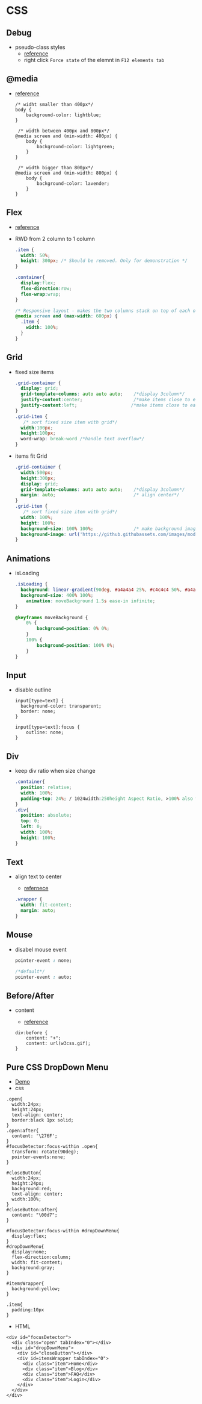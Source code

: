 # CSS

## Debug

- pseudo-class styles
  - [reference](https://stackoverflow.com/questions/6767278/how-can-i-see-the-styles-attached-to-hover-and-other-pseudo-classes-in-firebug)
  - right click `Force state` of the elemnt in `F12 elements tab`

## @media

- [reference](https://www.w3schools.com/cssref/css3_pr_mediaquery.php)

    ```
    /* widht smaller than 400px*/
    body {
        background-color: lightblue;
    }

     /* width between 400px and 800px*/
    @media screen and (min-width: 400px) {
        body {
            background-color: lightgreen;
        }
    }

     /* width bigger than 800px*/
    @media screen and (min-width: 800px) {
        body {
            background-color: lavender;
        }
    }
    ```

## Flex

- [reference](https://www.casper.tw/css/2017/07/21/css-flex/)

- RWD from 2 column to 1 column

    ```css
    .item {
      width: 50%;
      height: 300px; /* Should be removed. Only for demonstration */
    }

    .container{
      display:flex;
      flex-direction:row;
      flex-wrap:wrap;
    }

    /* Responsive layout - makes the two columns stack on top of each other instead of next to each other */
    @media screen and (max-width: 600px) {
      .item {
        width: 100%;
      }
    }
    ```

## Grid

- fixed size items

    ```css
    .grid-container {
      display: grid;
      grid-template-columns: auto auto auto;    /*display 3column*/
      justify-content:center;                   /*make items close to each others and align center*/
      justify-content:left;                    /*make items close to each others and align left*/
    }
    .grid-item {
       /* sort fixed size item with grid*/
      width:100px;
      height:100px;
      word-wrap: break-word /*handle text overflow*/
    }
    ```

- items fit Grid

    ```css
    .grid-container {
      width:500px;
      height:300px;
      display: grid;
      grid-template-columns: auto auto auto;    /*display 3column*/
      margin: auto;                             /* align center*/
    }
    .grid-item {
       /* sort fixed size item with grid*/
      width: 100%;
      height: 100%;
      background-size: 100% 100%;               /* make background image fit elemnt*/
      background-image: url('https://github.githubassets.com/images/modules/logos_page/GitHub-Mark.png');
    }
    ```

## Animations

- isLoading

    ```css
    .isLoading {
      background: linear-gradient(90deg, #a4a4a4 25%, #c4c4c4 50%, #a4a4a4 75%);
      background-size: 400% 100%;
        animation: moveBackground 1.5s ease-in infinite;
    }

    @keyframes moveBackground {
        0% {
            background-position: 0% 0%;
        }
        100% {
            background-position: 100% 0%;
        }
    }
    ```

## Input 

- disable  outline

    ```
    input[type=text] {
      background-color: transparent;
      border: none;
    }

    input[type=text]:focus {
        outline: none;
    }
    ```


## Div

- keep div ratio when size change

    ```css
    .container{
      position: relative;
      width: 100%;
      padding-top: 24%; / 1024width:250height Aspect Ratio, >100% also works /
    }
    .div{
      position: absolute;
      top: 0;
      left: 0;
      width: 100%;
      height: 100%;
    }
    ```

## Text

- align text to center
    
    - [refernece](https://shinyu0430.github.io/2021/09/21/maxwidthminwidthfitcontent/)

    ```css
    .wrapper {
      width: fit-content;
      margin: auto;
    }
    ```

## Mouse

- disabel mouse event

    ```css
    pointer-event : none;

    /*default*/
    pointer-event : auto;
    ```

## Before/After

- content 
    
    - [reference](https://ithelp.ithome.com.tw/articles/10197087)
    ```Ccs
    div:before {
        content: "+";
        content: url(w3css.gif);
    }
    ```


## Pure CSS DropDown Menu

- [Demo](https://codepen.io/tsengyushiang-the-typescripter/pen/jOKymaR)
- css

```
.open{
  width:24px;
  height:24px;
  text-align: center;
  border:black 1px solid;
}
.open:after{
  content: '\276F';
}
#focusDetector:focus-within .open{
  transform: rotate(90deg);
  pointer-events:none;
}

#closeButton{
  width:24px;
  height:24px;
  background:red;
  text-align: center;
  width:100%;
}
#closeButton:after{
  content: "\00d7";
}

#focusDetector:focus-within #dropDownMenu{
  display:flex;
}
#dropDownMenu{
  display:none;
  flex-direction:column;
  width: fit-content;
  background:gray;
}

#itemsWrapper{
  background:yellow;
}

.item{
  padding:10px
}
```
- HTML

```
<div id="focusDetector">
  <div class="open" tabIndex="0"></div>
  <div id="dropDownMenu">
    <div id="closeButton"></div>
    <div id=itemsWrapper tabIndex="0">
      <div class="item">Home</div>
      <div class="item">Blog</div>
      <div class="item">FAQ</div>
      <div class="item">Login</div>
    </div>
  </div>
</div>
```
